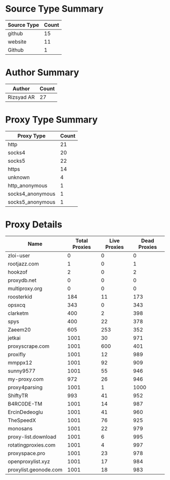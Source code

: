 # Source Type Summary

| Source Type | Count |
|-------------|-------|
| github | 15 |
| website | 11 |
| Github | 1 |


# Author Summary

| Author | Count |
|--------|-------|
| Rizsyad AR | 27 |


# Proxy Type Summary

| Proxy Type | Count |
|------------|-------|
| http | 21 |
| socks4 | 20 |
| socks5 | 22 |
| https | 14 |
| unknown | 4 |
| http_anonymous | 1 |
| socks4_anonymous | 1 |
| socks5_anonymous | 1 |


# Proxy Details

| Name | Total Proxies | Live Proxies | Dead Proxies |
|------|---------------|--------------|---------------|
| zloi-user | 0 | 0 | 0 |
| rootjazz.com | 1 | 0 | 1 |
| hookzof | 2 | 0 | 2 |
| proxydb.net | 0 | 0 | 0 |
| multiproxy.org | 0 | 0 | 0 |
| roosterkid | 184 | 11 | 173 |
| opsxcq | 343 | 0 | 343 |
| clarketm | 400 | 2 | 398 |
| spys | 400 | 22 | 378 |
| Zaeem20 | 605 | 253 | 352 |
| jetkai | 1001 | 30 | 971 |
| proxyscrape.com | 1001 | 600 | 401 |
| proxifly | 1001 | 12 | 989 |
| mmppx12 | 1001 | 92 | 909 |
| sunny9577 | 1001 | 55 | 946 |
| my-proxy.com | 972 | 26 | 946 |
| proxy4parsing | 1001 | 1 | 1000 |
| ShiftyTR | 993 | 41 | 952 |
| B4RC0DE-TM | 1001 | 14 | 987 |
| ErcinDedeoglu | 1001 | 41 | 960 |
| TheSpeedX | 1001 | 76 | 925 |
| monosans | 1001 | 22 | 979 |
| proxy-list.download | 1001 | 6 | 995 |
| rotatingproxies.com | 1001 | 4 | 997 |
| proxyspace.pro | 1001 | 23 | 978 |
| openproxylist.xyz | 1001 | 17 | 984 |
| proxylist.geonode.com | 1001 | 18 | 983 |
